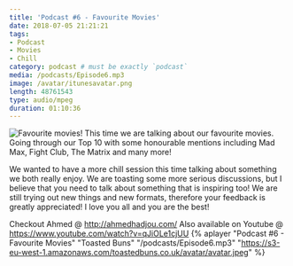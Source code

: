 ```yaml
---
title: 'Podcast #6 - Favourite Movies'
date: 2018-07-05 21:21:21
tags:
- Podcast
- Movies
- Chill
category: podcast # must be exactly `podcast`
media: /podcasts/Episode6.mp3
image: /avatar/itunesavatar.png
length: 48761543
type: audio/mpeg
duration: 01:10:36
---
```

![Favourite movies!](/images/movies.jpg)
This time we are talking about our favourite movies. Going through our 
Top 10 with some honourable mentions including Mad Max, Fight Club, The 
Matrix and many more!
<!--more-->
We wanted to have a more chill session this time talking about something 
we both really enjoy. We are toasting some more serious discussions, but 
I believe that you need to talk about something that is inspiring too!
We are still trying out new things and new formats, therefore your 
feedback is greatly appreciated!
I love you all and you are the best!

Checkout Ahmed @ http://ahmedhadjou.com/
Also available on Youtube @ https://www.youtube.com/watch?v=qJiOLe1cjUU
{% aplayer "Podcast #6 - Favourite Movies" "Toasted Buns" 
"/podcasts/Episode6.mp3" 
"https://s3-eu-west-1.amazonaws.com/toastedbuns.co.uk/avatar/avatar.jpeg" 
%}

